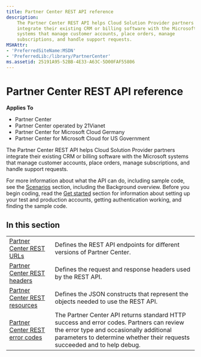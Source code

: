 ```yaml
---
title: Partner Center REST API reference
description: 
    The Partner Center REST API helps Cloud Solution Provider partners
    integrate their existing CRM or billing software with the Microsoft
    systems that manage customer accounts, place orders, manage
    subscriptions, and handle support requests.
MSHAttr:
- 'PreferredSiteName:MSDN'
- 'PreferredLib:/library/PartnerCenter'
ms.assetid: 25191A95-52BB-4E33-A63C-5D00FAF55806
---
```


# Partner Center REST API reference


<span class="sidebar_heading" style="font-weight: bold;">Applies
To</span>

-   Partner Center
-   Partner Center operated by 21Vianet
-   Partner Center for Microsoft Cloud Germany
-   Partner Center for Microsoft Cloud for US Government

The Partner Center REST API helps Cloud Solution Provider partners
integrate their existing CRM or billing software with the Microsoft
systems that manage customer accounts, place orders, manage
subscriptions, and handle support requests.

For more information about what the API can do, including sample code,
see the [Scenarios](scenarios.md) section, including the Background
overview. Before you begin coding, read the [Get
started](get-started.md) section for information about setting up your
test and production accounts, getting authentication working, and
finding the sample code.

## <span id="In_this_section"></span><span id="in_this_section"></span><span id="IN_THIS_SECTION"></span>In this section


|                                                                    |                                                                                                                                                                                                                  |
|--------------------------------------------------------------------|------------------------------------------------------------------------------------------------------------------------------------------------------------------------------------------------------------------|
| [Partner Center REST URLs](partner-center-rest-urls.md)           | Defines the REST API endpoints for different versions of Partner Center.                                                                                                                                         |
| [Partner Center REST headers](headers.md)                         | Defines the request and response headers used by the REST API.                                                                                                                                                   |
| [Partner Center REST resources](partner-center-rest-resources.md) | Defines the JSON constructs that represent the objects needed to use the REST API.                                                                                                                               |
| [Partner Center REST error codes](error-codes.md)                 | The Partner Center API returns standard HTTP success and error codes. Partners can review the error type and occasionally additional parameters to determine whether their requests succeeded and to help debug. |

 

 

 




